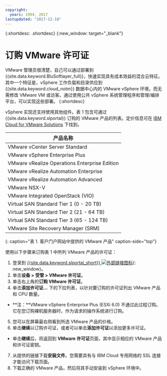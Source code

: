```yaml
---
copyright:
  years: 1994, 2017
lastupdated: "2017-12-18"
---
```


{:shortdesc: .shortdesc}
{:new_window: target="_blank"}

# 订购 VMware 许可证

VMware 管理员很清楚，自己可以通过部署到 {{site.data.keyword.BluSoftlayer_full}}，快速实现具有成本效益的混合云特征。其中一个特征是，vSphere 工作负载和目录供应到 {{site.data.keyword.cloud_notm}} 数据中心内的 VMware vSphere 环境，而无需修改 VMware VM 或访客。通过使用公共 vSphere 系统管理程序和管理/编排平台，可以实现这些部署。
{:shortdesc}

vSphere 实现还支持使用其他组件。表 1 包含可通过 {{site.data.keyword.slportal}} 订购的 VMware 产品的列表。定价信息可在 [IBM Cloud for VMware Solutions](http://www.softlayer.com/vmware-solutions) 下找到。

|产品名称|
|---|
|VMware vCenter Server Standard|
|VMware vSphere Enterprise Plus|
|VMware vRealize Operations Enterprise Edition|
|VMware vRealize Automation Enterprise|
|VMware vRealize Automation Advanced|
|VMware NSX-V|
|VMware Integrated OpenStack (VIO)|
|Virtual SAN Standard Tier 1 (0 - 20 TB)|
|Virtual SAN Standard Tier 2 (21 - 64 TB)|
|Virtual SAN Standard Tier 3 (65 - 124 TB)|
|VMware Site Recovery Manager (SRM)|
{: caption="表 1. 客户门户网站中提供的 VMware 产品" caption-side="top"}

使用以下步骤来订购表 1 中所列 VMware 产品的许可证：
1. 登录到 [{{site.data.keyword.slportal_short}} ![外部链接图标](../../icons/launch-glyph.svg "外部链接图标")](https://control.softlayer.com/){: new_window}。
2. 单击**设备 > 受管 > VMware 许可证**。
3. 单击右上角的**订购 VMware 许可证**。
4. 单击**添加许可证...** 下的下拉列表，以针对要订购的许可证列出 VMware 产品和 CPU 数量。
  * **注：**VMware vSphere Enterprise Plus (ESXi 6.0) 不通过此过程订购。它在您订购裸机服务器时，作为请求的操作系统进行订购。
5. 您可以在屏幕最右侧看到所选 VMware 产品的价格。
6. 单击**继续**以订购许可证，或者可以单击**添加许可证**以添加更多许可证。
  * 单击**继续**后，将返回到 **VMware 许可证**页面，其中显示相应的 VMware 产品和许可证密钥。
7. 从提供的链接下载**安装文件**。您需要具有与 IBM Cloud 专用网络的 SSL 连接才能访问下载页面。
8. 下载正确的 VMware 产品，然后将其手动安装到 vSphere 环境中。

